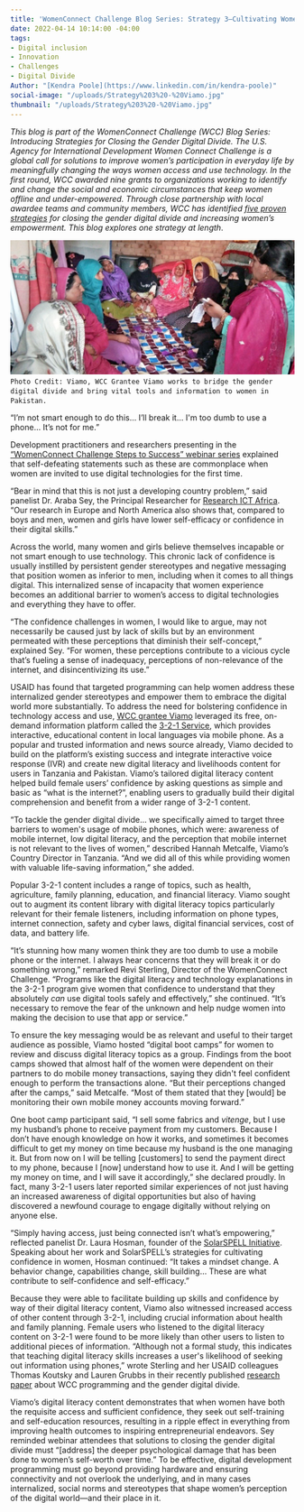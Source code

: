 ```yaml
---
title: 'WomenConnect Challenge Blog Series: Strategy 3—Cultivating Women’s Confidence'
date: 2022-04-14 10:14:00 -04:00
tags:
- Digital inclusion
- Innovation
- Challenges
- Digital Divide
Author: "[Kendra Poole](https://www.linkedin.com/in/kendra-poole)"
social-image: "/uploads/Strategy%203%20-%20Viamo.jpg"
thumbnail: "/uploads/Strategy%203%20-%20Viamo.jpg"
---
```


*This blog is part of the WomenConnect Challenge (WCC) Blog Series: Introducing Strategies for Closing the Gender Digital Divide. The U.S. Agency for International Development Women Connect Challenge is a global call for solutions to improve women’s participation in everyday life by meaningfully changing the ways women access and use technology. In the first round, WCC awarded nine grants to organizations working to identify and change the social and economic circumstances that keep women offline and under-empowered. Through close partnership with local awardee teams and community members, WCC has identified [five proven strategies](https://womenconnectchallenge.s3.amazonaws.com/media/uploads/proven_strategies_digitalgenderdivide_final.pdf) for closing the gender digital divide and increasing women’s empowerment. This blog explores one strategy at length*.

![Strategy 3 - Viamo.jpg](/uploads/Strategy%203%20-%20Viamo.jpg)`Photo Credit: Viamo, WCC Grantee Viamo works to bridge the gender digital divide and bring vital tools and information to women in Pakistan.`

“I’m not smart enough to do this… I’ll break it… I'm too dumb to use a phone… It’s not for me.”

Development practitioners and researchers presenting in the [“WomenConnect Challenge Steps to Success” webinar series](https://www.youtube.com/playlist?list=PLd1A49D9AiwWfqIuMDKK5BJnAnhVwTOgH) explained that self-defeating statements such as these are commonplace when women are invited to use digital technologies for the first time.

“Bear in mind that this is not just a developing country problem,” said panelist Dr. Araba Sey, the Principal Researcher for [Research ICT Africa](https://researchictafrica.net/). “Our research in Europe and North America also shows that, compared to boys and men, women and girls have lower self-efficacy or confidence in their digital skills.”

Across the world, many women and girls believe themselves incapable or not smart enough to use technology. This chronic lack of confidence is usually instilled by persistent gender stereotypes and negative messaging that position women as inferior to men, including when it comes to all things digital. This internalized sense of incapacity that women experience becomes an additional barrier to women’s access to digital technologies and everything they have to offer.

“The confidence challenges in women, I would like to argue, may not necessarily be caused just by lack of skills but by an environment permeated with these perceptions that diminish their self-concept,” explained Sey. “For women, these perceptions contribute to a vicious cycle that’s fueling a sense of inadequacy, perceptions of non-relevance of the internet, and disincentivizing its use.”

USAID has found that targeted programming can help women address these internalized gender stereotypes and empower them to embrace the digital world more substantially. To address the need for bolstering confidence in technology access and use, [WCC grantee Viamo](https://womenconnectchallenge.s3.amazonaws.com/media/uploads/viamo_factsheet.pdf) leveraged its free, on-demand information platform called the [3-2-1 Service](https://www.viamo.io/services/3-2-1/), which provides interactive, educational content in local languages via mobile phone. As a popular and trusted information and news source already, Viamo decided to build on the platform’s existing success and integrate interactive voice response (IVR) and create new digital literacy and livelihoods content for users in Tanzania and Pakistan. Viamo’s tailored digital literacy content helped build female users’ confidence by asking questions as simple and basic as “what is the internet?”, enabling users to gradually build their digital comprehension and benefit from a wider range of 3-2-1 content.

“To tackle the gender digital divide… we specifically aimed to target three barriers to women's usage of mobile phones, which were: awareness of mobile internet, low digital literacy, and the perception that mobile internet is not relevant to the lives of women,” described Hannah Metcalfe, Viamo’s Country Director in Tanzania. “And we did all of this while providing women with valuable life-saving information,” she added.

Popular 3-2-1 content includes a range of topics, such as health, agriculture, family planning, education, and financial literacy. Viamo sought out to augment its content library with digital literacy topics particularly relevant for their female listeners, including information on phone types, internet connection, safety and cyber laws, digital financial services, cost of data, and battery life.

“It’s stunning how many women think they are too dumb to use a mobile phone or the internet. I always hear concerns that they will break it or do something wrong,” remarked Revi Sterling, Director of the WomenConnect Challenge. “Programs like the digital literacy and technology explanations in the 3-2-1 program give women that confidence to understand that they absolutely *can* use digital tools safely and effectively,” she continued. “It’s necessary to remove the fear of the unknown and help nudge women into making the decision to use that app or service.”

To ensure the key messaging would be as relevant and useful to their target audience as possible, Viamo hosted “digital boot camps” for women to review and discuss digital literacy topics as a group. Findings from the boot camps showed that almost half of the women were dependent on their partners to do mobile money transactions, saying they didn't feel confident enough to perform the transactions alone. “But their perceptions changed after the camps,” said Metcalfe. “Most of them stated that they \[would\] be monitoring their own mobile money accounts moving forward.”

One boot camp participant said, “I sell some fabrics and *vitenge*, but I use my husband’s phone to receive payment from my customers. Because I don’t have enough knowledge on how it works, and sometimes it becomes difficult to get my money on time because my husband is the one managing it. But from now on I will be telling \[customers\] to send the payment direct to my phone, because I \[now\] understand how to use it. And I will be getting my money on time, and I will save it accordingly,” she declared proudly. In fact, many 3-2-1 users later reported similar experiences of not just having an increased awareness of digital opportunities but also of having discovered a newfound courage to engage digitally without relying on anyone else.

“Simply having access, just being connected isn’t what’s empowering,” reflected panelist Dr. Laura Hosman, founder of the [SolarSPELL Initiative](https://solarspell.org/). Speaking about her work and SolarSPELL’s strategies for cultivating confidence in women, Hosman continued: “It takes a mindset change. A behavior change, capabilities change, skill building… These are what contribute to self-confidence and self-efficacy.”

Because they were able to facilitate building up skills and confidence by way of their digital literacy content, Viamo also witnessed increased access of other content through 3-2-1, including crucial information about health and family planning. Female users who listened to the digital literacy content on 3-2-1 were found to be more likely than other users to listen to additional pieces of information. “Although not a formal study, this indicates that teaching digital literacy skills increases a user's likelihood of seeking out information using phones,” wrote Sterling and her USAID colleagues Thomas Koutsky and Lauren Grubbs in their recently published [research paper](https://papers.ssrn.com/sol3/papers.cfm?abstract_id=3749643) about WCC programming and the gender digital divide.

Viamo’s digital literacy content demonstrates that when women have both the requisite access and sufficient confidence, they seek out self-training and self-education resources, resulting in a ripple effect in everything from improving health outcomes to inspiring entrepreneurial endeavors. Sey reminded webinar attendees that solutions to closing the gender digital divide must “\[address\] the deeper psychological damage that has been done to women’s self-worth over time.” To be effective, digital development programming must go beyond providing hardware and ensuring connectivity and not overlook the underlying, and in many cases internalized, social norms and stereotypes that shape women’s perception of the digital world—and their place in it.